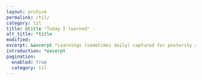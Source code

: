 ```yaml
---
layout: archive
permalink: /til/
category: til
title: &title "Today I learned"
alt_title: *title
modified:
excerpt: &excerpt "Learnings (sometimes daily) captured for posterity and educational purposes. There is a shitload of things that I learn daily..."
introduction: *excerpt
pagination: 
  enabled: true
  category: til
---
```


